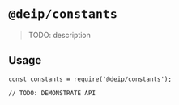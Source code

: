 # `@deip/constants`

> TODO: description

## Usage

```
const constants = require('@deip/constants');

// TODO: DEMONSTRATE API
```

